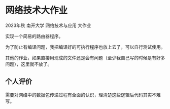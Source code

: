 # 网络技术大作业

2023年秋 南开大学 网络技术与应用 大作业

实现一个简易的路由器程序。

为了防止有编译问题，我把编译好的可执行程序也放上去了，可以自行测试使用。

其他的作业，如果直接用现成的文件还是会有问题（至少我自己写的时候是有好多问题），这里就不放了。

## 个人评价

需要对网络中的数据包传递过程有全面的认识，理清楚这些逻辑后代码其实不难写。
